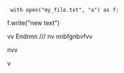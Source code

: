     with open("my_file.txt", "a") as f:
   f.write("new text")

vv 
Endnnn
///
    nv
  nnbfgnbvfvv 
   
         
  
nvv   
 

  v
   
  
 
    
  
 
  
 
  
 
